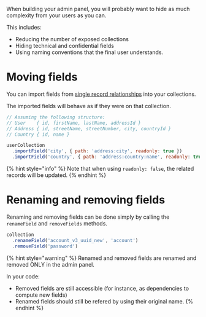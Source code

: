 When building your admin panel, you will probably want to hide as much complexity from your users as you can.

This includes:

- Reducing the number of exposed collections
- Hiding technical and confidential fields
- Using naming conventions that the final user understands.


# Moving fields

You can import fields from [single record relationships](../relationships/single-record.md) into your collections.

The imported fields will behave as if they were on that collection.

```javascript
// Assuming the following structure:
// User    { id, firstName, lastName, addressId }
// Address { id, streetName, streetNumber, city, countryId }
// Country { id, name }

userCollection
  .importField('city', { path: 'address:city', readonly: true })
  .importField('country', { path: 'address:country:name', readonly: true })
```

{% hint style="info" %}
Note that when using `readonly: false`, the related records will be updated.
{% endhint %}

# Renaming and removing fields

Renaming and removing fields can be done simply by calling the `renameField` and `removeFields` methods.

```javascript
collection
  .renameField('account_v3_uuid_new', 'account')
  .removeField('password')
```

{% hint style="warning" %}
Renamed and removed fields are renamed and removed ONLY in the admin panel.

In your code:
- Removed fields are still accessible (for instance, as dependencies to compute new fields)
- Renamed fields should still be refered by using their original name.
{% endhint %}
